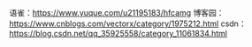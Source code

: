 语雀：https://www.yuque.com/u21195183/hfcamg
博客园：https://www.cnblogs.com/vectorx/category/1975212.html
csdn：https://blog.csdn.net/qq_35925558/category_11061834.html
